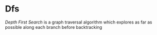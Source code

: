 # Dfs

_Depth First Search_ is a graph traversal algorithm which explores as far as possible along each branch before backtracking

